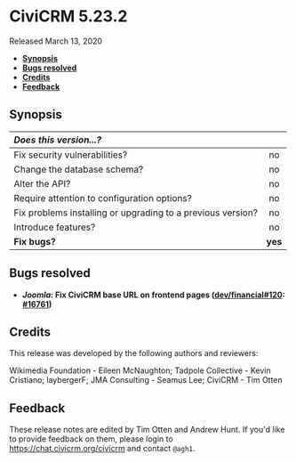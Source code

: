 # CiviCRM 5.23.2

Released March 13, 2020

- **[Synopsis](#synopsis)**
- **[Bugs resolved](#bugs)**
- **[Credits](#credits)**
- **[Feedback](#feedback)**

## <a name="synopsis"></a>Synopsis

| *Does this version...?*                                         |         |
|:--------------------------------------------------------------- |:-------:|
| Fix security vulnerabilities?                                   |   no    |
| Change the database schema?                                     |   no    |
| Alter the API?                                                  |   no    |
| Require attention to configuration options?                     |   no    |
| Fix problems installing or upgrading to a previous version?     |   no    |
| Introduce features?                                             |   no    |
| **Fix bugs?**                                                   | **yes** |

## <a name="bugs"></a>Bugs resolved

* **_Joomla_: Fix CiviCRM base URL on frontend pages ([dev/financial#120](https://lab.civicrm.org/dev/financial/issues/120): [#16761](https://github.com/civicrm/civicrm-core/pull/16761))**

## <a name="credits"></a>Credits

This release was developed by the following authors and reviewers:

Wikimedia Foundation - Eileen McNaughton; Tadpole Collective - Kevin
Cristiano; laybergerF; JMA Consulting - Seamus Lee; CiviCRM - Tim Otten

## <a name="feedback"></a>Feedback

These release notes are edited by Tim Otten and Andrew Hunt.  If you'd like to
provide feedback on them, please login to https://chat.civicrm.org/civicrm and
contact `@agh1`.
